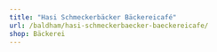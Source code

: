 ```yaml
---
title: "Hasi Schmeckerbäcker Bäckereicafé"
url: /baldham/hasi-schmeckerbaecker-baeckereicafe/
shop: Bäckerei
---
```

